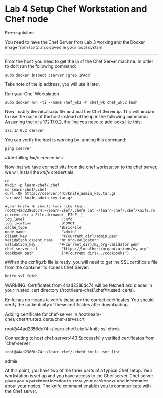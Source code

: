# Lab 4 Setup Chef Workstation and Chef node

Pre-requisites:

You need to have the Chef Server from Lab 3 working and the Docker image from lab 2 also saved in your local system.

---

From the host, you need to get the ip of the Chef Server machine. In order to do it run the following command:
```
sudo docker inspect cserver |grep IPAdd
```
Take note of the ip address, you will use it later. 


Run your Chef Workstation

```
sudo docker run -ti --name chef_wk2 -h chef_wk chef_wk:2 bash 
```

Now modify the /etc/hosts file and add the Chef Server ip. This will enable to use the name of the host instead of the ip in the following commands. Assuming the ip is 172.17.0.2, the line you need to add looks like this:

```
172.17.0.2 cserver
```

You can verify the host is working by running this command:
```
ping cserver
```

##Installing *knife* credentials

Now that we have connectivity from the chef workstation to the chef server, we will install the *knife* credentials:

```
cd
mkdir -p learn-chef/.chef
cd learn-chef/.chef
curl -Ok https://cserver:443/knife_admin_key.tar.gz  
tar xvzf knife_admin_key.tar.gz 
```

```
#your knife.rb should look like this:
root@44ad2386dc74:~/learn-chef/.chef# cat ~/learn-chef/.chef/knife.rb 
current_dir = File.dirname(__FILE__) 
log_level                 :info 
log_location              STDOUT 
cache_type               'BasicFile' 
node_name                 "admin" 
client_key                "#{current_dir}/admin.pem" 
validation_client_name   "my_org-validator" 
validation_key           '#{current_dir}/my_org-validator.pem' 
chef_server_url           "https://localhost/organizations/my_org" 
cookbook_path             ["#{current_dir}/../cookbooks"] 
```

#When the config.rb file is ready, you will need to get the SSL certificate file from the container to access Chef Server:

```
knife ssl fetch 
```

  WARNING: Certificates from 44ad2386dc74 will be fetched and placed in your trusted_cert 
  directory (/root/learn-chef/.chef/trusted_certs). 

  Knife has no means to verify these are the correct certificates. You should 
  verify the authenticity of these certificates after downloading. 

  Adding certificate for chef-server in /root/learn-chef/.chef/trusted_certs/chef-server.crt 



root@44ad2386dc74:~/learn-chef/.chef# knife ssl check 

  Connecting to host chef-server:443 
  Successfully verified certificates from `chef-server' 

```
root@44ad2386dc74:~/learn-chef/.chef# knife user list 
```
  admin 


At this point, you have two of the three parts of a typical Chef setup. Your workstation is set up and you have access to the Chef server.
Chef server gives you a persistent location to store your cookbooks and information about your nodes. The knife command enables you to communicate with the Chef server.

